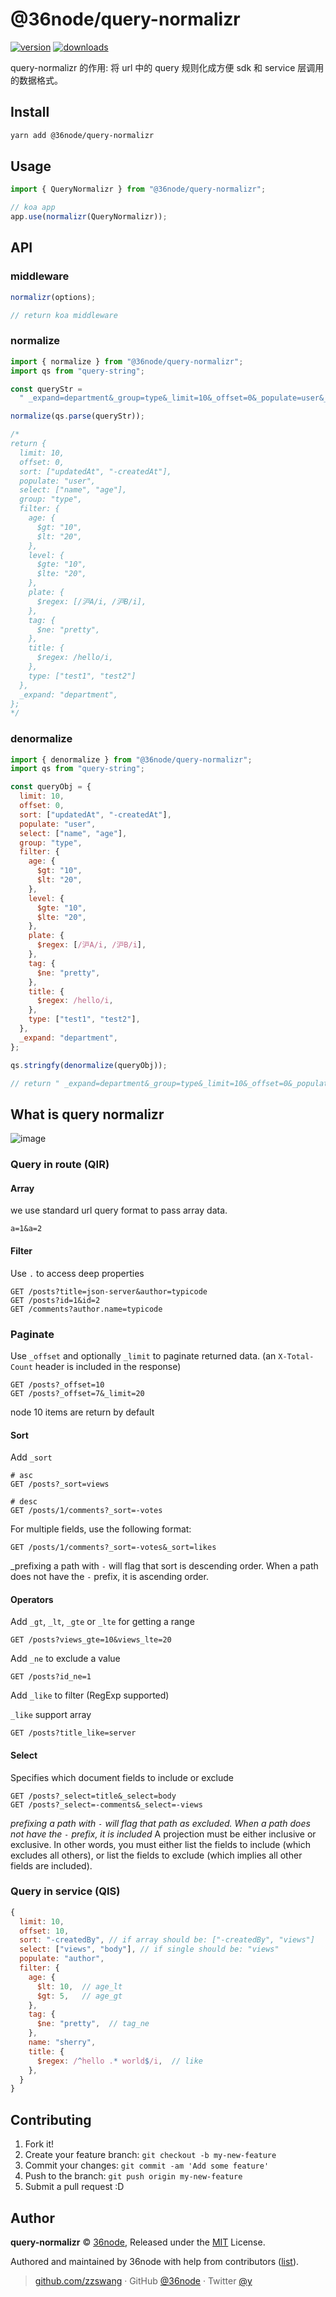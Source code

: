 # @36node/query-normalizr

[![version][0]][1] [![downloads][2]][3]

query-normalizr 的作用: 将 url 中的 query 规则化成方便 sdk 和 service 层调用的数据格式。

## Install

```bash
yarn add @36node/query-normalizr
```

## Usage

```js
import { QueryNormalizr } from "@36node/query-normalizr";

// koa app
app.use(normalizr(QueryNormalizr));
```

## API

### middleware

```js
normalizr(options);

// return koa middleware
```

### normalize

```js
import { normalize } from "@36node/query-normalizr";
import qs from "query-string";

const queryStr =
  " _expand=department&_group=type&_limit=10&_offset=0&_populate=user&_select=name&_select=age&_sort=updatedAt&_sort=-createdAt&age_gt=10&age_lt=20&level_gte=10&level_lte=20&plate_like=沪A&plate_like=沪B&tag_ne=pretty&title_like=hello&type=test1&type=test2";

normalize(qs.parse(queryStr));

/*
return {
  limit: 10,
  offset: 0,
  sort: ["updatedAt", "-createdAt"],
  populate: "user",
  select: ["name", "age"],
  group: "type",
  filter: {
    age: {
      $gt: "10",
      $lt: "20",
    },
    level: {
      $gte: "10",
      $lte: "20",
    },
    plate: {
      $regex: [/沪A/i, /沪B/i],
    },
    tag: {
      $ne: "pretty",
    },
    title: {
      $regex: /hello/i,
    },
    type: ["test1", "test2"]
  },
  _expand: "department",
};
*/
```

### denormalize

```js
import { denormalize } from "@36node/query-normalizr";
import qs from "query-string";

const queryObj = {
  limit: 10,
  offset: 0,
  sort: ["updatedAt", "-createdAt"],
  populate: "user",
  select: ["name", "age"],
  group: "type",
  filter: {
    age: {
      $gt: "10",
      $lt: "20",
    },
    level: {
      $gte: "10",
      $lte: "20",
    },
    plate: {
      $regex: [/沪A/i, /沪B/i],
    },
    tag: {
      $ne: "pretty",
    },
    title: {
      $regex: /hello/i,
    },
    type: ["test1", "test2"],
  },
  _expand: "department",
};

qs.stringfy(denormalize(queryObj));

// return " _expand=department&_group=type&_limit=10&_offset=0&_populate=user&_select=name&_select=age&_sort=updatedAt&_sort=-createdAt&age_gt=10&age_lt=20&assignees=%2A&followers=none&level_gte=10&level_lte=20&plate_like=%E6%B2%AAA&plate_like=%E6%B2%AAB&q=hello&tag_ne=pretty&title_like=hello&type=test1&type=test2"
```

## What is query normalizr

![image](https://user-images.githubusercontent.com/4343458/53739979-0c2d6f00-3ece-11e9-9c32-9516ecea9c25.png)

### Query in route (QIR)

#### Array

we use standard url query format to pass array data.

```curl
a=1&a=2
```

#### Filter

Use `.` to access deep properties

```curl
GET /posts?title=json-server&author=typicode
GET /posts?id=1&id=2
GET /comments?author.name=typicode
```

### Paginate

Use `_offset` and optionally `_limit` to paginate returned data. (an `X-Total-Count` header is included in the response)

```curl
GET /posts?_offset=10
GET /posts?_offset=7&_limit=20
```

node 10 items are return by default

#### Sort

Add `_sort`

```curl
# asc
GET /posts?_sort=views

# desc
GET /posts/1/comments?_sort=-votes
```

For multiple fields, use the following format:

```curl
GET /posts/1/comments?_sort=-votes&_sort=likes
```

\_prefixing a path with `-` will flag that sort is descending order.
When a path does not have the `-` prefix, it is ascending order.

#### Operators

Add `_gt`, `_lt`, `_gte` or `_lte` for getting a range

```curl
GET /posts?views_gte=10&views_lte=20
```

Add `_ne` to exclude a value

```curl
GET /posts?id_ne=1
```

Add `_like` to filter (RegExp supported)

`_like` support array

```curl
GET /posts?title_like=server
```

#### Select

Specifies which document fields to include or exclude

```curl
GET /posts?_select=title&_select=body
GET /posts?_select=-comments&_select=-views
```

_prefixing a path with `-` will flag that path as excluded.
When a path does not have the `-` prefix, it is included_
A projection must be either inclusive or exclusive.
In other words, you must either list the fields to include (which excludes all others),
or list the fields to exclude (which implies all other fields are included).

### Query in service (QIS)

```js
{
  limit: 10,
  offset: 10,
  sort: "-createdBy", // if array should be: ["-createdBy", "views"]
  select: ["views", "body"], // if single should be: "views"
  populate: "author",
  filter: {
    age: {
      $lt: 10,  // age_lt
      $gt: 5,   // age_gt
    },
    tag: {
      $ne: "pretty",  // tag_ne
    },
    name: "sherry",
    title: {
      $regex: /^hello .* world$/i,  // like
    },
  }
}
```

## Contributing

1. Fork it!
2. Create your feature branch: `git checkout -b my-new-feature`
3. Commit your changes: `git commit -am 'Add some feature'`
4. Push to the branch: `git push origin my-new-feature`
5. Submit a pull request :D

## Author

**query-normalizr** © [36node](https://github.com/36node), Released under the [MIT](./LICENSE) License.

Authored and maintained by 36node with help from contributors ([list](https://github.com/36node/query-normalizr/contributors)).

> [github.com/zzswang](https://github.com/zzswang) · GitHub [@36node](https://github.com/36node) · Twitter [@y](https://twitter.com/y)

[0]: https://img.shields.io/npm/v/@36node/query-normalizr.svg?style=flat
[1]: https://npmjs.com/package/@36node/query-normalizr
[2]: https://img.shields.io/npm/dm/@36node/query-normalizr.svg?style=flat
[3]: https://npmjs.com/package/@36node/query-normalizr
